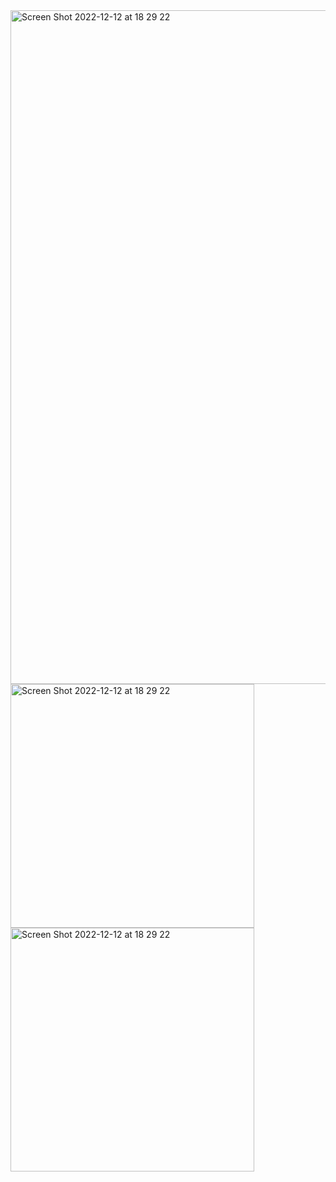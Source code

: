 
<img width="1078" alt="Screen Shot 2022-12-12 at 18 29 22" src="https://user-images.githubusercontent.com/9548700/207085335-086f4ee2-272e-47b8-8021-97714ef4e52a.png">

<div >
<img width="390" alt="Screen Shot 2022-12-12 at 18 29 22" src="https://user-images.githubusercontent.com/9548700/207085447-34ae9452-c954-4452-be8c-f9d1ea1d22ba.png">

<img width="390" alt="Screen Shot 2022-12-12 at 18 29 22" src="https://user-images.githubusercontent.com/9548700/207085420-ebcaf207-d69d-4752-b58e-1a6677eb6d4b.png">
</div>

